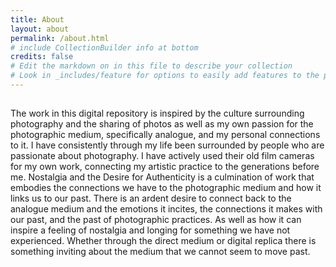 ```yaml
---
title: About
layout: about
permalink: /about.html
# include CollectionBuilder info at bottom
credits: false
# Edit the markdown on in this file to describe your collection
# Look in _includes/feature for options to easily add features to the page
---
```




##

The work in this digital repository is inspired by the culture surrounding photography and the sharing of photos as well as my own passion for the photographic medium, specifically analogue, and my personal connections to it. I have consistently through my life been surrounded by people who are passionate about photography. I have actively used their old film cameras for my own work, connecting my artistic practice to the generations before me. Nostalgia and the Desire for Authenticity is a culmination of work that embodies the connections we have to the photographic medium and how it links us to our past. There is an ardent desire to connect back to the analogue medium and the emotions it incites, the connections it makes with our past, and the past of photographic practices. As well as how it can inspire a feeling of nostalgia and longing for something we have not experienced. Whether through the direct medium or digital replica there is something inviting about the medium that we cannot seem to move past. 
